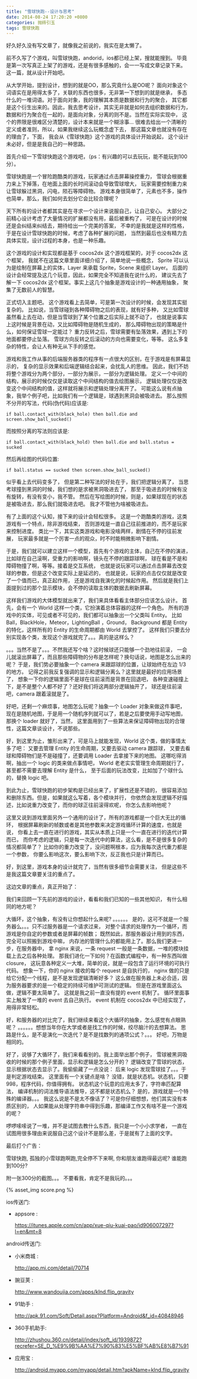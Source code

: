 ```yaml
---
title: "雪球快跑--设计与思考"
date: 2014-08-24 17:20:20 +0800
categories: 抛砖引玉 
tags: 雪球快跑
---
```


好久好久没有写文章了，就像我之前说的，我实在是太懒了。

前不久写了个游戏，叫雪球快跑，andorid，ios都已经上架，搜就能搜到。
毕竟是第一次写真正上架了的游戏，还是有很多感触的，会一一写成文章记录下来。
这一篇，就从设计开始吧。

从大学开始，提到设计，想到的就是OO，那么究竟什么是OO呢？
面向对象这个词语实在是用得太多了，关联的东西也很多，无非第一下想到的就是继承，
多态什么的一堆词语。对于面向对象，我的理解其本质是数据和行为的聚合，
其它都是这个衍生出来的。因此，我去思考设计，其实无非就是如何去组织数据和行为，
数据和行为聚合在一起的，是面向对象，分离的则不是。当然在实际实现中，
这个的界限是很难区分清楚的，设计本来就是一个糊涂事... 
很难去给出一个清晰的定义或者准则，所以，如果我继续这么玩概念虚下去，
那这篇文章也就没有存在的理由了，下面，
我会从《雪球快跑》这个游戏的具体设计开始说起，
这个设计未必好，但是是我自己的一种思路。

首先介绍一下雪球快跑这个游戏吧，（ps：有兴趣的可以去玩玩，能不能玩到100分）。

雪球快跑是一个冒险跑酷类的游戏，玩家通过点击屏幕操控重力，
雪球会根据重力来上下掉落，在地面上面的长时间滚动会导致雪球增大，
玩家需要控制重力来让雪球躲过黑洞，闪电，陨石等障碍物。
游戏本身很简单了，元素也不多，操作也简单，那么，我们如何去划分它会比较合理呢？

天下所有的设计者都其实是在寻求一个设计来说服自己，让自己安心。
大部分之前精心设计考虑了大量情况的扩展都没有用，最后被重构了，
可是在设计的时候还是会纠结来纠结去，期待给出一个完美的答案，
不幸的是我就是这样的性格，于是在设计雪球快跑的时候，考虑了各种扩展的问题，
当然到最后也没有精力去具体实现，设计过程的本身，也是一种乐趣。

这个游戏的设计和实现都是基于 cocos2dx 这个游戏框架的，对于 cocos2dx 这个框架，
我就不在这篇文章里面详细介绍了，简单地说一些概念，
Sprite 可以认为是绘制在屏幕上的实体，Layer 来承载 Sprite，Scene 来组织 Layer。 
后面的设计会经常提及这几个玩意，因此，如果完全不知道我在说什么的，
建议先去了解一下 cocos2dx 这个框架。事实上这几个抽象是游戏设计的一种通用抽象，
聚集了无数前人的智慧。

正式切入主题吧。
这个游戏看上去简单，可是第一次设计的时候，会发现其实挺复杂的。
比如说，当雪球碰到各种障碍物之后的表现，就有好多种，
又比如雪球虽然看上去在动，但是当雪球到了某个位置之后实际上就不动了，
也就是说事实上这时候是背景在动，又比如障碍物是随机生成的，
那么障碍物出现的策略是什么，如何保证雪球一定能过？
重力反转之后，雪球需要有坠落效果，遇到上下的地面都要停止坠落。
雪球方向反转之后滚动的方向也需要变化，等等。
这么多复杂的特性，会让人有种无从下手的感觉。

游戏和我工作从事的后端服务器类的程序有一点很大的区别，在于游戏是有屏幕显示的，
复杂的显示效果和后端逻辑结合起来，会扰乱人的思维。
因此，我们不妨将整个游戏分为两个部分，一部分为展示，一部分为逻辑处理。
定义一个中间的结构，展示的时候仅仅是读取这个中间结构的值去绘图展示，
逻辑处理仅仅是改变这个中间结构的值，这样就将展示和逻辑处理分离开了。
可能这么说有点抽象，我举个例子吧，比如我们有一个逻辑是，球遇到黑洞会被吸进去。
那么按照不分开的写法，代码(伪代码)应该是:

`if ball.contact_with(black_hole) then ball.die and screen.show_ball_sucked()`

而按照分离的写法则应该是:

`if ball.contact_with(black_hold) then ball.die and ball.status = sucked`

然后再绘图的代码位置:

`if ball.status == sucked then screen.show_ball_sucked()`

似乎看上去代码变多了， 但是第二种写法的好处在于，我们把逻辑分离了，
当思考球撞到黑洞的时候，我们想的是求被黑洞吸进去了，
那至于吸进去的时候有没有旋转，有没有变小，我不管。
然后在写绘图的时候，则是，如果球现在的状态是被吸进去，那么我们就吸进去吧。
我才不管他为啥被吸进去。

有了上面的这个认知，接下来的设计会轻松很多。
这是一个跑酷类的游戏，这类游戏有一个特点，除非游戏结束，
否则游戏是一直自己往前推进的，而不是玩家来控制进度。
类比一下，其实这类游戏和电影没啥两样，剧情在不停的往前发展，
玩家最多就是一个厉害一点的观众，时不时能稍微影响下剧情。

于是，我们就可以建立这样一个模型，首先有个游戏的主体，自己在不停的演进，
比如球在自己滚啊，受重力的影响啊，镜头在不停的跟踪球啊，
球在看是不是和障碍物撞了啊，等等。接着是交互系统，
也就是说玩家可以通过点击屏幕去改变球的参数，但是这个改变实际上是延迟的，
也就是说，玩家的点击仅仅就是改变了一个值而已，真正起作用，
还是游戏自我演化的时候起作用。
然后就是我们上面提到过的那个显示模块，会不停的读取主体的数据去刷新屏幕。

这样我们游戏的大体模型就出来了，我们来具体看看主体部分应该怎么设计。
首先，会有一个 World 这样一个类，它扮演着总体容器的这样一个角色。
所有的游戏中的实体，可见或者不可见的，我们都可以抽象出一个父类叫 Entity。
比如 Ball，BlackHole，Meteor，LightingBall ，Ground，
Background 都是 Entity 的特化，这样所有的 Entity 的生命周期都由 World 去掌控了。
这样我们只要去分别实现各个类，发现这个游戏就完了。。。真的是这样么？

。。。当然不是了。。。不然我还写个啥？这时候球还只能够一个劲地往前滚，
一会儿就滚出屏幕了，而且那些障碍物的分布是怎样呢？换句话说，地图是怎么出来的呢？
于是，我们势必要抽象一个 camera 来跟踪球的位置，让球始终在左边 1/3 的地方。
记得之前我反复强调的显示和逻辑分离么？这里就是最好的应用场景了，
想象一下你的逻辑里面不是球在往前滚而是背景在回退吧，
各种变速碰撞上下，是不是整个人都不好了？还好我们将这两部分逻辑抽开了，
球还是往前滚吧，camera 跟着滚就是了。

好吧，还剩一个麻烦事，地图怎么玩呢？抽象一个 Loader 对象来做这件事吧，
现在是随机地图，于是用一个随机序列就可以了，若是之后要使用手动写地图，
那换个 loader 就好了，当然，
这里面用到了一些算法来保证障碍物出现的合理性，这篇文章谈设计，不说那些。

好，到这里为止，雏形出来了，可是马上就能发现，World 这个类，做的事情太多了吧：
又要去管理 Entity 的生命周期，又要去驱动 camera 跟踪球，
又要去看球和障碍物们是不是碰撞了，还要调用 Loader 去拿接下来的地图。
这哪吃得消啊，抽出一个 logic 的类来做点事情吧，
World 老老实实管理生命周期就行了，甚至都不需要去理解 Entity 是什么，
至于后面的玩法改变，比如加了个球什么的，替换 logic 吧。

到此为止，雪球快跑的初步架构是已经出来了，扩展性还是不错的，
很容易添加和删除东西。但是，如果就这么写着，各个模块并行，
你依然会发现逻辑不好描述，比如说重力改变了，而你的球正往前滚得欢呢，
你怎么去影响他呢？

这里又说到游戏里面另外一个通用的设计了，所有的游戏都是一个巨大无比的循环，
根据屏幕刷新的帧数或者是其他参数来决定游戏循环计算的速度，也就是说，
你看上去一直在进行的游戏，其实从本质上只是一个一直在进行的迭代计算而已，
而你考虑的逻辑，只是每一次迭代中的算法，这么看，是不是很多复杂的情况都简单了？
比如你的重力改变了，没问题啊根本，应为我每次迭代重力都是一个参数，
你要么影响这次，要么影响下次，反正我也只是计算而已。

好，到这里，游戏本身的设计就完了，当然有很多细节会需要关注，
但是这些不是我这篇文章要关注的重点了。

这边文章的重点，真正开始了：

我们来回顾一下先前的游戏的设计，看看和我们已知的一些其他知识，
有什么相同的地方呢？

大循环，这个抽象，有没有让你想起什么来呢? 。。。。。。
是的，这可不就是一个服务器么。。。只不过服务器是一个请求过来，
对整个请求的处理作为一个循环，而游戏是你自定的参数或者是屏幕的帧数；
既然如此，那服务器设计用到的东西，完全可以照搬到游戏中嘛，
内存池的管理什么的都能用上了。那么我们更进一步，在服务器中，
拿 nginx 来说，一条 request 一般是一条数据，一堆的模块挂载上去之后各种处理。
那我们进化一下如何？在函数式编程中，有一种东西叫做 closure，
这玩意各种定义一大堆，简单的说，就是一段包含了运行环境的可执行代码。
想象一下，你的 nginx 接收的每个 request 是自执行的，
nginx 做的只是给它分配一个线程，是不是发现逻辑清晰好多？
这么做在服务器上未必合适，因为服务器要求的是一个稳定的持续可维护可测试的逻辑。
但是在游戏里面这么做，逻辑不要太简单了。
这就是我之前一直没有提的 event 机制了。
循环里面事实上触发了一堆的 event 去自己执行。
event 机制在 cocos2dx 中已经实现了，用得非常轻松。

好，和服务器的对比完了，我们继续来看这个大循环的抽象，怎么感觉有点眼熟呢？
。。。。。。想想当年你在大学或者是找工作的时候，绞尽脑汁的去想算法。
思路是什么，是不是演化一次迭代？是不是找数列的通项公式？。。。
好吧，万物是相同的。

好了，说够了大循环了，我们来看看别的。我上面举出那个例子，
雪球被黑洞吸收的时候的那个例子里面，显示和逻辑是怎么分开的？
逻辑改变了雪球的状态，显示根据状态去显示了。我偷偷藏了一点没说：
后来 logic 发现雪球挂了。。。于是判定游戏结束。
这里面有一个关键点是啥？
没错，就是状态机。状态机，只要 998，程序代码，你值得拥有。
状态机这个玩意的应用太多了，字符串匹配算法，
编译机制的词法推导语法推导，这不都是状态机么？
是的，游戏就是一个特殊的编译器。。。
我这么说是不是太不像话了？可是你仔细想想，他们其实没有本质区别的，
人如果能从处理字符串中得到乐趣，那编译工作又有啥不是一个游戏的呢？

啰啰嗦嗦说了一堆，并不是试图去教什么东西，我只是一个小小求学者，
一直在试图用很多理由来说服自己这个设计不是那么差，于是就有了上面的文字。

最后打个广告：

雪球快跑, 孤独的小雪球跑啊跑,完全停不下来啊, 你和朋友谁跑得最远呢? 谁能跑到100分? 

 附一张300分的截图。。。 不要看我，肯定不是我玩的。。。

{% asset_img score.png %}

ios传送门:

* appsore : 
   
  https://itunes.apple.com/cn/app/xue-qiu-kuai-pao/id906007297?l=en&mt=8  

android传送门: 

* 小米商城 : 
  
  http://app.mi.com/detail/70714 

* 豌豆荚 : 
  
  http://www.wandoujia.com/apps/klnd.flip_gravity 

* 91助手 : 
  
  http://apk.91.com/Soft/Detail.aspx?Platform=Android&f_id=40848946 

* 360手机助手: 
  
  http://zhushou.360.cn/detail/index/soft_id/1939872?recrefer=SE_D_%E9%9B%AA%E7%90%83%E5%BF%AB%E8%B7%91

* 应用宝 : 
  
  http://android.myapp.com/myapp/detail.htm?apkName=klnd.flip_gravity
